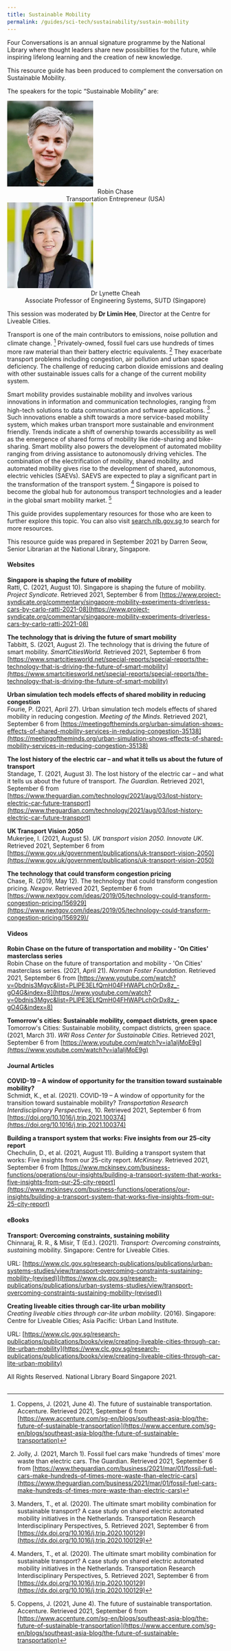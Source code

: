 ```yaml
---
title: Sustainable Mobility
permalink: /guides/sci-tech/sustainability/sustain-mobility
---
```

Four Conversations is an annual signature programme by the National Library where thought leaders share new possibilities for the future, while inspiring lifelong learning and the creation of new knowledge.

This resource guide has been produced to complement the conversation on Sustainable Mobility. 

The speakers for the topic “Sustainable Mobility” are:

<img src="/images/sci-tech/sustainable-mobility/Robin%20Chase%20pic.jpg" alt="robin chase" style="width:200px;" />

<center>Robin Chase<br>
Transportation Entrepreneur (USA)</center>

<img src="/images/sci-tech/sustainable-mobility/Lynette%20Cheah%20pic.jpg" alt="lynette cheah" style="width:200px;" />

<center>Dr Lynette Cheah <br>
Associate Professor of Engineering Systems, SUTD (Singapore)</center>

This session was moderated by **Dr Limin Hee**, Director at the Centre for Liveable Cities.

Transport is one of the main contributors to emissions, noise pollution and climate change. [^1] Privately-owned, fossil fuel cars use hundreds of times more raw material than their battery electric equivalents. [^2] They exacerbate transport problems including congestion, air pollution and urban space deficiency. The challenge of reducing carbon dioxide emissions and dealing with other sustainable issues calls for a change of the current mobility system. 

Smart mobility provides sustainable mobility and involves various innovations in information and communication technologies, ranging from high-tech solutions to data communication and software applications. [^3] Such innovations enable a shift towards a more service-based mobility system, which makes urban transport more sustainable and environment friendly. Trends indicate a shift of ownership towards accessibility as well as the emergence of shared forms of mobility like ride-sharing and bike-sharing. Smart mobility also powers the development of automated mobility ranging from driving assistance to autonomously driving vehicles. The combination of the electrification of mobility, shared mobility, and automated mobility gives rise to the development of shared, autonomous, electric vehicles (SAEVs). SAEVS are expected to play a significant part in the transformation of the transport system. [^3] Singapore is poised to become the global hub for autonomous transport technologies and a leader in the global smart mobility market. [^1]

This guide provides supplementary resources for those who are keen to further explore this topic. You can also visit [search.nlb.gov.sg ](http://search.nlb.gov.sg/)to search for more resources. 

This resource guide was prepared in September 2021 by Darren Seow, Senior Librarian at the National Library, Singapore.

[^1]: Coppens, J. (2021, June 4). The future of sustainable transportation. Accenture. Retrieved 2021, September 6 from [https://www.accenture.com/sg-en/blogs/southeast-asia-blog/the-future-of-sustainable-transportation](https://www.accenture.com/sg-en/blogs/southeast-asia-blog/the-future-of-sustainable-transportation)

[^2]:Jolly, J. (2021, March 1). Fossil fuel cars make 'hundreds of times' more waste than electric cars. The Guardian. Retrieved 2021, September 6 from [https://www.theguardian.com/business/2021/mar/01/fossil-fuel-cars-make-hundreds-of-times-more-waste-than-electric-cars](https://www.theguardian.com/business/2021/mar/01/fossil-fuel-cars-make-hundreds-of-times-more-waste-than-electric-cars)

[^3]:Manders, T., et al. (2020). The ultimate smart mobility combination for sustainable transport? A case study on shared electric automated mobility initiatives in the Netherlands. Transportation Research Interdisciplinary Perspectives, 5. Retrieved 2021, September 6 from [https://dx.doi.org/10.1016/j.trip.2020.100129](https://dx.doi.org/10.1016/j.trip.2020.100129)

[^4]:Manders, T., et al. (2020). The ultimate smart mobility combination for sustainable transport? A case study on shared electric automated mobility initiatives in the Netherlands. Transportation Research Interdisciplinary Perspectives, 5. Retrieved 2021, September 6 from [https://dx.doi.org/10.1016/j.trip.2020.100129](https://dx.doi.org/10.1016/j.trip.2020.100129)

[^5]:Coppens, J. (2021, June 4). The future of sustainable transportation. Accenture. Retrieved 2021, September 6 from [https://www.accenture.com/sg-en/blogs/southeast-asia-blog/the-future-of-sustainable-transportation](https://www.accenture.com/sg-en/blogs/southeast-asia-blog/the-future-of-sustainable-transportation)


#### Websites

**Singapore is shaping the future of mobility**  <br>
Ratti, C. (2021, August 10). Singapore is shaping the future of mobility. *Project Syndicate*. Retrieved 2021, September 6 from [https://www.project-syndicate.org/commentary/singapore-mobility-experiments-driverless-cars-by-carlo-ratti-2021-08](https://www.project-syndicate.org/commentary/singapore-mobility-experiments-driverless-cars-by-carlo-ratti-2021-08)

**The technology that is driving the future of smart mobility**<br>
Tabbitt, S. (2021, August 2). The technology that is driving the future of smart mobility. *SmartCitiesWorld*. Retrieved 2021, September 6 from [https://www.smartcitiesworld.net/special-reports/special-reports/the-technology-that-is-driving-the-future-of-smart-mobility](https://www.smartcitiesworld.net/special-reports/special-reports/the-technology-that-is-driving-the-future-of-smart-mobility)

**Urban simulation tech models effects of shared mobility in reducing congestion**<br>
Fourie, P. (2021, April 27). Urban simulation tech models effects of shared mobility in reducing congestion. *Meeting of the Minds*. Retrieved 2021, September 6 from
[https://meetingoftheminds.org/urban-simulation-shows-effects-of-shared-mobility-services-in-reducing-congestion-35138](https://meetingoftheminds.org/urban-simulation-shows-effects-of-shared-mobility-services-in-reducing-congestion-35138)

**The lost history of the electric car – and what it tells us about the future of transport**<br>
Standage, T. (2021, August 3). The lost history of the electric car – and what it tells us about the future of transport. *The Guardian*. Retrieved 2021, September 6 from
[https://www.theguardian.com/technology/2021/aug/03/lost-history-electric-car-future-transport](https://www.theguardian.com/technology/2021/aug/03/lost-history-electric-car-future-transport)

**UK Transport Vision 2050** <br>
Mukerjee, I. (2021, August 5). *UK transport vision 2050. Innovate UK*. Retrieved 2021, September 6 from [https://www.gov.uk/government/publications/uk-transport-vision-2050](https://www.gov.uk/government/publications/uk-transport-vision-2050)

**The technology that could transform congestion pricing**<br>
Chase, R. (2019, May 12). The technology that could transform congestion pricing. *Nexgov*. Retrieved 2021, September 6 from [https://www.nextgov.com/ideas/2019/05/technology-could-transform-congestion-pricing/156929](https://www.nextgov.com/ideas/2019/05/technology-could-transform-congestion-pricing/156929)/<br>

#### Videos

**Robin Chase on the future of transportation and mobility - 'On 
Cities' masterclass series**<br>
Robin Chase on the future of transportation and mobility - 'On Cities' masterclass series. (2021, April 21). *Norman Foster Foundation*. Retrieved 2021, September 6 from [https://www.youtube.com/watch?v=0bdnis3Mgyc&list=PLlPE3ELfQmH04FHWAPLchOrDx8z_-gO4G&index=8](https://www.youtube.com/watch?v=0bdnis3Mgyc&list=PLlPE3ELfQmH04FHWAPLchOrDx8z_-gO4G&index=8)

**Tomorrow's cities: Sustainable mobility, compact districts, green space**<br>
Tomorrow's Cities: Sustainable mobility, compact districts, green space. (2021, March 31). *WRI Ross Center for Sustainable Cities*. Retrieved 2021, September 6 from [https://www.youtube.com/watch?v=ia1aljMoE9g](https://www.youtube.com/watch?v=ia1aljMoE9g)

#### Journal Articles

**COVID-19 – A window of opportunity for the transition toward sustainable mobility?**<br>
Schmidt, K., et al. (2021). COVID-19 – A window of opportunity for the transition toward sustainable mobility? *Transportation Research Interdisciplinary Perspectives*, 10. Retrieved 2021, September 6 from [https://doi.org/10.1016/j.trip.2021.100374](https://doi.org/10.1016/j.trip.2021.100374)

**Building a transport system that works: Five insights from our 25-city report**<br>
Chechulin, D., et al. (2021, August 11). Building a transport system that works: Five insights from our 25-city report. *McKinsey*. Retrieved 2021, September 6 from [https://www.mckinsey.com/business-functions/operations/our-insights/building-a-transport-system-that-works-five-insights-from-our-25-city-report](https://www.mckinsey.com/business-functions/operations/our-insights/building-a-transport-system-that-works-five-insights-from-our-25-city-report)

#### eBooks

**Transport: Overcoming constraints, sustaining mobility**<br>
Chinnaraj, R. R., & Misir, T (Ed.). (2021). *Transport: Overcoming constraints, sustai*ning mobility. Singapore: Centre for Liveable Cities. 

URL: [https://www.clc.gov.sg/research-publications/publications/urban-systems-studies/view/transport-overcoming-constraints-sustaining-mobility-(revised)](https://www.clc.gov.sg/research-publications/publications/urban-systems-studies/view/transport-overcoming-constraints-sustaining-mobility-(revised))

**Creating liveable cities through car-lite urban mobility**
<br>
*Creating liveable cities through car-lite urban mobility*. (2016). Singapore: Centre for Liveable Cities; Asia Pacific: Urban Land Institute.

URL: [https://www.clc.gov.sg/research-publications/publications/books/view/creating-liveable-cities-through-car-lite-urban-mobility](https://www.clc.gov.sg/research-publications/publications/books/view/creating-liveable-cities-through-car-lite-urban-mobility)

All Rights Reserved. National Library Board Singapore 2021.<br>
<br>